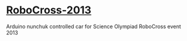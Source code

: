<a href="http://nj-scioly.github.io/RoboCross-2013/">RoboCross-2013</a>
==============

Arduino nunchuk controlled car for Science Olympiad RoboCross event 2013
